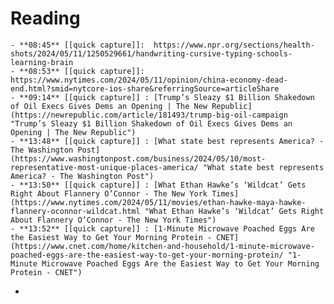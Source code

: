 # Reading
	- **08:45** [[quick capture]]:  https://www.npr.org/sections/health-shots/2024/05/11/1250529661/handwriting-cursive-typing-schools-learning-brain
	- **08:53** [[quick capture]]:  https://www.nytimes.com/2024/05/11/opinion/china-economy-dead-end.html?smid=nytcore-ios-share&referringSource=articleShare
	- **09:14** [[quick capture]] : [Trump’s Sleazy $1 Billion Shakedown of Oil Execs Gives Dems an Opening | The New Republic](https://newrepublic.com/article/181493/trump-big-oil-campaign "Trump’s Sleazy $1 Billion Shakedown of Oil Execs Gives Dems an Opening | The New Republic")
	- **13:48** [[quick capture]] : [What state best represents America? - The Washington Post](https://www.washingtonpost.com/business/2024/05/10/most-representative-most-unique-places-america/ "What state best represents America? - The Washington Post")
	- **13:50** [[quick capture]] : [What Ethan Hawke’s ‘Wildcat’ Gets Right About Flannery O’Connor - The New York Times](https://www.nytimes.com/2024/05/11/movies/ethan-hawke-maya-hawke-flannery-oconnor-wildcat.html "What Ethan Hawke’s ‘Wildcat’ Gets Right About Flannery O’Connor - The New York Times")
	- **13:52** [[quick capture]] : [1-Minute Microwave Poached Eggs Are the Easiest Way to Get Your Morning Protein - CNET](https://www.cnet.com/home/kitchen-and-household/1-minute-microwave-poached-eggs-are-the-easiest-way-to-get-your-morning-protein/ "1-Minute Microwave Poached Eggs Are the Easiest Way to Get Your Morning Protein - CNET")
-